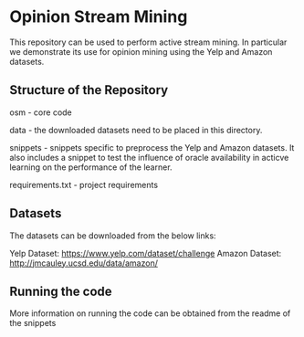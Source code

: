 # Opinion Stream Mining

This repository can be used to perform active stream mining. In particular we demonstrate its use for opinion mining using the Yelp and Amazon datasets.

## Structure of the Repository

osm - core code

data - the downloaded datasets need to be placed in this directory.

snippets - snippets specific to preprocess the Yelp and Amazon datasets. It also includes a snippet to test the influence of oracle availability in acticve learning on the performance of the learner.

requirements.txt - project requirements

## Datasets

The datasets can be downloaded from the below links:

Yelp Dataset: https://www.yelp.com/dataset/challenge
Amazon Dataset: http://jmcauley.ucsd.edu/data/amazon/

## Running the code

More information on running the code can be obtained from the readme of the snippets